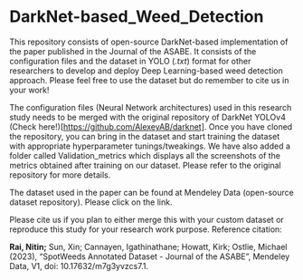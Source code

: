 # DarkNet-based_Weed_Detection

This repository consists of open-source DarkNet-based implementation of the paper published in the Journal of the ASABE. It consists of the configuration files and the dataset in YOLO (*.txt*) format for other researchers to develop and deploy Deep Learning-based weed detection approach. Please feel free to use the dataset but do remember to cite us in your work!

The configuration files (Neural Network architectures) used in this research study needs to be merged with the original repository of DarkNet YOLOv4 (Check here!)[https://github.com/AlexeyAB/darknet]. Once you have cloned the repository, you can bring in the dataset and start training the dataset with appropriate hyperparameter tunings/tweakings. We have also added a folder called Validation_metrics which displays all the screenshots of the metrics obtained after training on our dataset. Please refer to the original repository for more details.  


The dataset used in the paper can be found at Mendeley Data (open-source dataset repository). Please click on the link. 

Please cite us if you plan to either merge this with your custom dataset or reproduce this study for your research work purpose. Reference citation: 

**Rai, Nitin;** Sun, Xin; Cannayen, Igathinathane; Howatt, Kirk; Ostlie, Michael (2023), “SpotWeeds Annotated Dataset - Journal of the ASABE”, Mendeley Data, V1, doi: 10.17632/m7g3yvzcs7.1.
